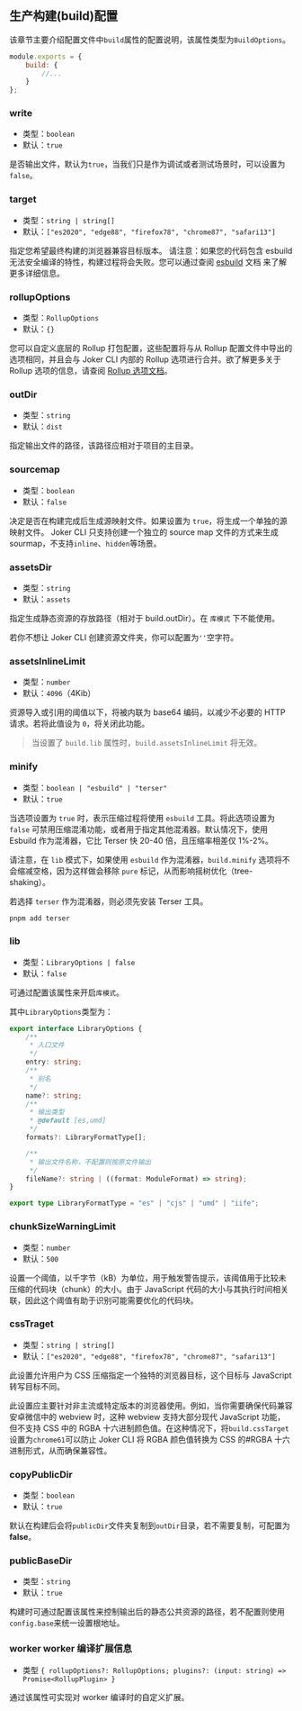 ## 生产构建(build)配置

该章节主要介绍配置文件中`build`属性的配置说明，该属性类型为`BuildOptions`。

```js
module.exports = {
    build: {
        //...
    }
};
```

### write

-   类型：`boolean`
-   默认：`true`

是否输出文件，默认为`true`，当我们只是作为调试或者测试场景时，可以设置为`false`。

### target

-   类型：`string | string[]`
-   默认：`["es2020", "edge88", "firefox78", "chrome87", "safari13"]`

指定您希望最终构建的浏览器兼容目标版本。
请注意：如果您的代码包含 esbuild 无法安全编译的特性，构建过程将会失败。您可以通过查阅 [esbuild](https://esbuild.github.io/content-types/#javascript) 文档 来了解更多详细信息。

### rollupOptions

-   类型：`RollupOptions`
-   默认：`{}`

您可以自定义底层的 Rollup 打包配置，这些配置将与从 Rollup 配置文件中导出的选项相同，并且会与 Joker CLI 内部的 Rollup 选项进行合并。欲了解更多关于 Rollup 选项的信息，请查阅 [Rollup 选项文档](https://rollupjs.org/configuration-options/)。

### outDir

-   类型：`string`
-   默认：`dist`

指定输出文件的路径，该路径应相对于项目的主目录。

### sourcemap

-   类型：`boolean`
-   默认：`false`

决定是否在构建完成后生成源映射文件。如果设置为 `true`，将生成一个单独的源映射文件。 Joker CLI 只支持创建一个独立的 source map 文件的方式来生成 sourmap，不支持`inline`、`hidden`等场景。

### assetsDir

-   类型：`string`
-   默认：`assets`

指定生成静态资源的存放路径（相对于 build.outDir）。在 `库模式` 下不能使用。

若你不想让 Joker CLI 创建资源文件夹，你可以配置为`''`空字符。

### assetsInlineLimit

-   类型：`number`
-   默认：`4096`（4Kib）

资源导入或引用的阈值以下，将被内联为 base64 编码，以减少不必要的 HTTP 请求。若将此值设为 `0`，将关闭此功能。

> 当设置了 `build.lib` 属性时，`build.assetsInlineLimit` 将无效。

### minify

-   类型：`boolean | "esbuild" | "terser"`
-   默认：`true`

当选项设置为 `true` 时，表示压缩过程将使用 `esbuild` 工具。将此选项设置为 `false` 可禁用压缩混淆功能，或者用于指定其他混淆器。默认情况下，使用 Esbuild 作为混淆器，它比 Terser 快 20-40 倍，且压缩率相差仅 1%-2%。

请注意，在 `lib` 模式下，如果使用 `esbuild` 作为混淆器，`build.minify` 选项将不会缩减空格，因为这样做会移除 `pure` 标记，从而影响摇树优化（tree-shaking）。

若选择 `terser` 作为混淆器，则必须先安装 Terser 工具。

```bash
pnpm add terser
```

### lib

-   类型：`LibraryOptions | false`
-   默认：`false`

可通过配置该属性来开启`库模式`。

其中`LibraryOptions`类型为：

```ts
export interface LibraryOptions {
    /**
     * 入口文件
     */
    entry: string;
    /**
     * 别名
     */
    name?: string;
    /**
     * 输出类型
     * @default [es,umd]
     */
    formats?: LibraryFormatType[];

    /**
     * 输出文件名称，不配置则按原文件输出
     */
    fileName?: string | ((format: ModuleFormat) => string);
}

export type LibraryFormatType = "es" | "cjs" | "umd" | "iife";
```

### chunkSizeWarningLimit

-   类型：`number`
-   默认：`500`

设置一个阈值，以千字节（kB）为单位，用于触发警告提示，该阈值用于比较未压缩的代码块（chunk）的大小。由于 JavaScript 代码的大小与其执行时间相关联，因此这个阈值有助于识别可能需要优化的代码块。

### cssTraget

-   类型：`string | string[]`
-   默认：`["es2020", "edge88", "firefox78", "chrome87", "safari13"]`

此设置允许用户为 CSS 压缩指定一个独特的浏览器目标，这个目标与 JavaScript 转写目标不同。

此设置应主要针对非主流或特定版本的浏览器使用。例如，当你需要确保代码兼容安卓微信中的 webview 时，这种 webview 支持大部分现代 JavaScript 功能，但不支持 CSS 中的 RGBA 十六进制颜色值。在这种情况下，将`build.cssTarget`设置为`chrome61`可以防止 Joker CLI 将 RGBA 颜色值转换为 CSS 的#RGBA 十六进制形式，从而确保兼容性。

### copyPublicDir

-   类型：`boolean`
-   默认：`true`

默认在构建后会将`publicDir`文件夹复制到`outDir`目录，若不需要复制，可配置为**false**。

### publicBaseDir

-   类型：`string`
-   默认：`true`

构建时可通过配置该属性来控制输出后的静态公共资源的路径，若不配置则使用`config.base`来统一设置根地址。

### worker worker 编译扩展信息

-   类型 `{ rollupOptions?: RollupOptions; plugins?: (input: string) => Promise<RollupPlugin> }`

通过该属性可实现对 worker 编译时的自定义扩展。
